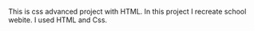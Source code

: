 This is css advanced project with HTML. In this project I recreate school webite. I used HTML and Css.